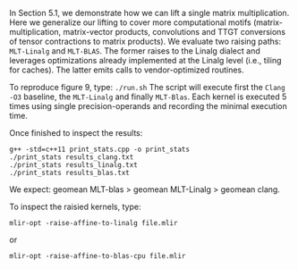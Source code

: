 In Section 5.1, we demonstrate how we can lift a single matrix multiplication.
Here we generalize our lifting to cover more computational motifs
(matrix-multiplication, matrix-vector products, convolutions and TTGT
conversions of tensor contractions to matrix products). We evaluate two raising
paths: ```MLT-Linalg``` and ```MLT-BLAS```. The former raises to the Linalg
dialect and leverages optimizations already implemented at the Linalg level
(i.e., tiling for caches). The latter emits calls to vendor-optimized routines.

To reproduce figure 9, type: ``` ./run.sh ``` The script will execute first the
```Clang -O3``` baseline, the ```MLT-Linalg``` and finally ```MLT-Blas```. Each
kernel is executed 5 times using single precision-operands and recording the
minimal execution time.

Once finished to inspect the results:
``` 
g++ -std=c++11 print_stats.cpp -o print_stats
./print_stats results_clang.txt
./print_stats results_linalg.txt
./print_stats results_blas.txt
```
We expect: geomean MLT-blas > geomean MLT-Linalg > geomean clang.

To inspect the raisied kernels, type:

```
mlir-opt -raise-affine-to-linalg file.mlir
```

or

```
mlir-opt -raise-affine-to-blas-cpu file.mlir
```

